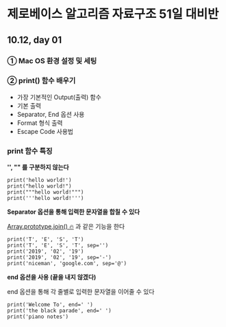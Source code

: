 # 제로베이스 알고리즘 자료구조 51일 대비반

## 10.12, day 01

### ① Mac OS 환경 설정 및 세팅

### ② print() 함수 배우기

- 가장 기본적인 Output(출력) 함수
- 기본 출력
- Separator, End 옵션 사용
- Format 형식 출력
- Escape Code 사용법

### print 함수 특징

**'', "" 를 구분하지 않는다**

```
print('hello world!')
print("hello world!")
print("""hello world!""")
print('''hello world!''')
```

**Separator 옵션을 통해 입력한 문자열을 합칠 수 있다**

[Array.prototype.join() 🔥](https://developer.mozilla.org/ko/docs/Web/JavaScript/Reference/Global_Objects/Array/join) 과 같은 기능을 한다

```
print('T', 'E', 'S', 'T')
print('T', 'E', 'S', 'T', sep='')
print('2019', '02', '19')
print('2019', '02', '19', sep='-')
print('niceman', 'google.com', sep='@')
```

**end 옵션을 사용 (끝을 내지 않겠다)**

end 옵션을 통해 각 줄별로 입력한 문자열을 이어줄 수 있다

```
print('Welcome To', end=' ')
print('the black parade', end=' ')
print('piano notes')
```
